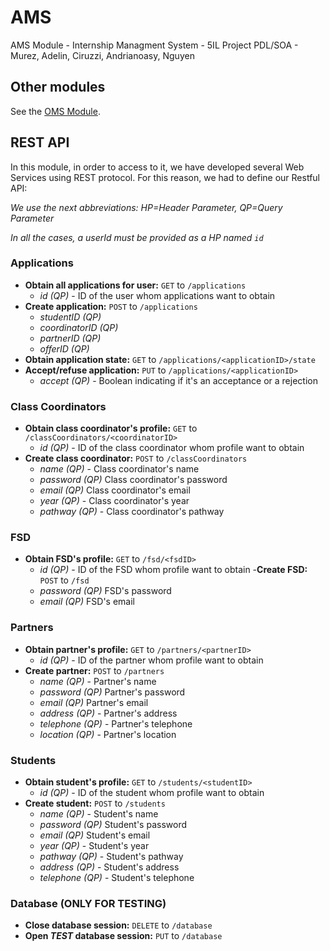 # AMS
AMS Module - Internship Managment System - 5IL Project PDL/SOA - Murez, Adelin, Ciruzzi, Andrianoasy, Nguyen

## Other modules
See the [OMS Module](https://github.com/pierromumu/PartnerOffers).

## REST API
In this module, in order to access to it, we have developed several Web Services using REST protocol. For this reason, we had to define our Restful API:

_We use the next abbreviations: HP=Header Parameter, QP=Query Parameter_

_In all the cases, a userId must be provided as a HP named `id`_

### Applications
  - **Obtain all applications for user:** `GET` to `/applications`
    + _id (QP)_ - ID of the user whom applications want to obtain
  - **Create application:** `POST` to `/applications`
    + _studentID (QP)_
    + _coordinatorID (QP)_
    + _partnerID (QP)_
    + _offerID (QP)_
  - **Obtain application state:** `GET` to `/applications/<applicationID>/state`
  - **Accept/refuse application:** `PUT` to `/applications/<applicationID>`
    + _accept (QP)_ - Boolean indicating if it's an acceptance or a rejection

### Class Coordinators
  - **Obtain class coordinator's profile:** `GET` to `/classCoordinators/<coordinatorID>`
    + _id (QP)_ - ID of the class coordinator whom profile want to obtain
  - **Create class coordinator:** `POST` to `/classCoordinators`
    + _name (QP)_ - Class coordinator's name
    + _password (QP)_ Class coordinator's password
    + _email (QP)_ Class coordinator's email
    + _year (QP)_ - Class coordinator's year
    + _pathway (QP)_ - Class coordinator's pathway

### FSD
  - **Obtain FSD's profile:** `GET` to `/fsd/<fsdID>`
    + _id (QP)_ - ID of the FSD whom profile want to obtain
  -**Create FSD:** `POST` to `/fsd`
    + _password (QP)_ FSD's password
    + _email (QP)_ FSD's email

### Partners
  - **Obtain partner's profile:** `GET` to `/partners/<partnerID>`
    + _id (QP)_ - ID of the partner whom profile want to obtain
  - **Create partner:** `POST` to `/partners`
    + _name (QP)_ - Partner's name
    + _password (QP)_ Partner's password
    + _email (QP)_ Partner's email
    + _address (QP)_ - Partner's address
    + _telephone (QP)_ - Partner's telephone
    + _location (QP)_ - Partner's location

### Students
  - **Obtain student's profile:** `GET` to `/students/<studentID>`
    + _id (QP)_ - ID of the student whom profile want to obtain
  - **Create student:** `POST` to `/students`
    + _name (QP)_ - Student's name
    + _password (QP)_ Student's password
    + _email (QP)_ Student's email
    + _year (QP)_ - Student's year
    + _pathway (QP)_ - Student's pathway
    + _address (QP)_ - Student's address
    + _telephone (QP)_ - Student's telephone

### Database (ONLY FOR TESTING)
  - **Close database session:** `DELETE` to `/database`
  - **Open _TEST_ database session:** `PUT` to `/database`
